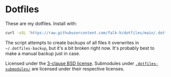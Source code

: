 # Dotfiles

These are my dotfiles. Install with:

```sh
curl -sSL 'https://raw.githubusercontent.com/falk-h/dotfiles/main/.dotfiles-extra/{utils,init}.sh' | sh -s -
```

The script attempts to create backups of all files it overwrites in
`~/.dotfiles-backup`, but it's a bit broken right now. It's probably best to
make a manual backup just in case.

Licensed under the [3-clause BSD license](LICENSE.md). Submodules under
[`.dotfiles-submodules/`](../.dotfiles-submodules/) are licensed under their
respective licenses.
